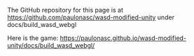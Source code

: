 The GitHub repository for this page is at https://github.com/paulonasc/wasd-modified-unity under docs/build_wasd_webgl

Here is the game: https://paulonasc.github.io/wasd-modified-unity/docs/build_wasd_webgl/
